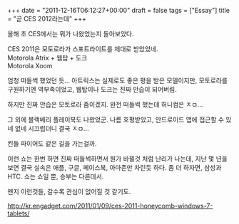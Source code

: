 +++
date = "2011-12-16T06:12:27+00:00"
draft = false
tags = ["Essay"]
title = "곧 CES 2012라는데"
+++
<p>올해 초 CES에서는 뭐가 나왔었는지 돌아보았다.</p>&#13;
<p>CES 2011은 모토로라가 스포트라이트를 제대로 받았었네.<br />Motorola Atrix + 웹탑 + 도크<br />Motorola Xoom</p>&#13;
<p>엄청 떠들썩 했었던 듯... 아트릭스는 실제로도 좋은 평을 받은 모델이지만, 모토로라를 구원하기엔 역부족이었고, 웹탑이나 도크는 진짜 안습이 되어버림.</p>&#13;
<p>하지만 진짜 안습은 모토로라 줌이겠지. 완전 떠들썩 했는데 허니컴은 ㅈㅁ...</p>&#13;
<p>그 외에 블랙베리 플레이북도 나왔었군. 나름 호평받았고, 안드로이드 앱에 접근할 수 있네 없네 시끄럽더니 결국 ㅈㅁ...</p>&#13;
<p>킨들 파이어도 같은 길을 가는걸까.</p>&#13;
<p>이런 쇼는 한번 하면 진짜 떠들썩하면서 뭔가 바뀔것 처럼 난리가 나는데, 지난 몇 년을 보면 결국 실속은 애플, 구글, 페이스북, 아마존만 차린듯 하다. 좀 더 하자면, 삼성과 HTC. 쇼는 쇼일 뿐, 승부는 다른데서.</p>&#13;
<p>왠지 이런것들, 갈수록 관심이 없어질 것 같기도.</p>&#13;
<p><a href="http://kr.engadget.com/2011/01/09/ces-2011-honeycomb-windows-7-tablets/">http://kr.engadget.com/2011/01/09/ces-2011-honeycomb-windows-7-tablets/</a></p> 